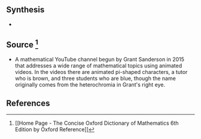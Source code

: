 ## Synthesis
- 
## Source [^1]
- A mathematical YouTube channel begun by Grant Sanderson in 2015 that addresses a wide range of mathematical topics using animated videos. In the videos there are animated pi-shaped characters, a tutor who is brown, and three students who are blue, though the name originally comes from the heterochromia in Grant's right eye. 
## References

[^1]: [[Home Page - The Concise Oxford Dictionary of Mathematics 6th Edition by Oxford Reference]]